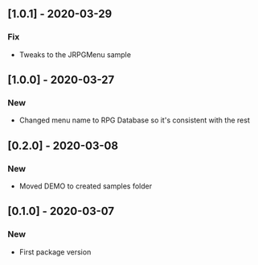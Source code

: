 ## [1.0.1] - 2020-03-29

### Fix
* Tweaks to the JRPGMenu sample

## [1.0.0] - 2020-03-27

### New
* Changed menu name to RPG Database so it's consistent with the rest

## [0.2.0] - 2020-03-08

### New
* Moved DEMO to created samples folder

## [0.1.0] - 2020-03-07

### New
* First package version